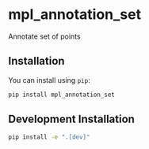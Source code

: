 # mpl_annotation_set

Annotate set of points

## Installation

You can install using `pip`:

```bash
pip install mpl_annotation_set
```

## Development Installation


```bash
pip install -e ".[dev]"
```

